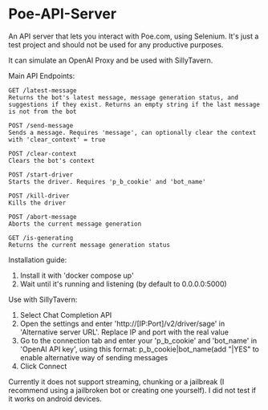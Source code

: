 # Poe-API-Server
 An API server that lets you interact with Poe.com, using Selenium. It's just a test project and should not be used for any productive purposes.

It can simulate an OpenAI Proxy and be used with SillyTavern.

Main API Endpoints:

    GET /latest-message
    Returns the bot's latest message, message generation status, and suggestions if they exist. Returns an empty string if the last message is not from the bot

    POST /send-message
    Sends a message. Requires 'message', can optionally clear the context with 'clear_context' = true

    POST /clear-context
    Clears the bot's context

    POST /start-driver
    Starts the driver. Requires 'p_b_cookie' and 'bot_name'

    POST /kill-driver
    Kills the driver

    POST /abort-message
    Aborts the current message generation

    GET /is-generating
    Returns the current message generation status

Installation guide:
1. Install it with 'docker compose up'
2. Wait until it's running and listening (by default to 0.0.0.0:5000)

Use with SillyTavern:
1. Select Chat Completion API
2. Open the settings and enter 'http://[IP:Port]/v2/driver/sage' in 'Alternative server URL'. Replace IP and port with the real value
2. Go to the connection tab and enter your 'p_b_cookie' and 'bot_name' in 'OpenAI API key', using this format: p_b_cookie|bot_name(add "|YES" to enable alternative way of sending messages
3. Click Connect

Currently it does not support streaming, chunking or a jailbreak (I recommend using a jailbroken bot or creating one yourself).
I did not test if it works on android devices.